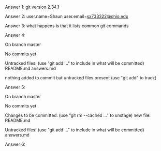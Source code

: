 Answer 1: git version 2.34.1

Answer 2:
user.name=Shaun
user.email=sx733322@ohio.edu

Answer 3: what happens is that it lists common git commands

Answer 4:

On branch master

No commits yet

Untracked files:
  (use "git add <file>..." to include in what will be committed)
        README.md
        answers.md

nothing added to commit but untracked files present (use "git add" to track)


Answer 5: 

On branch master

No commits yet

Changes to be committed:
  (use "git rm --cached <file>..." to unstage)
        new file:   README.md

Untracked files:
  (use "git add <file>..." to include in what will be committed)
        answers.md

Answer 6:

